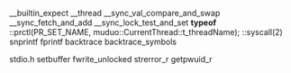 __builtin_expect
__thread
__sync_val_compare_and_swap
__sync_fetch_and_add
__sync_lock_test_and_set
__typeof__
::prctl(PR_SET_NAME, muduo::CurrentThread::t_threadName);
::syscall(2)
snprintf
fprintf
backtrace
backtrace_symbols

stdio.h
setbuffer
fwrite_unlocked
strerror_r
getpwuid_r
